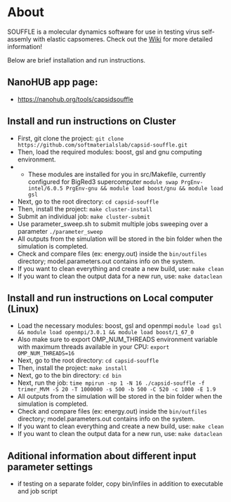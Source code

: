 # About
SOUFFLE is a molecular dynamics software for use in testing virus self-assemly with elastic capsomeres. Check out the [Wiki](https://github.com/softmaterialslab/capsid-souffle/wiki) for more detailed information!

Below are brief installation and run instructions. 


## NanoHUB app page:
* https://nanohub.org/tools/capsidsouffle


## Install and run instructions on Cluster
* First, git clone the project:
```git clone https://github.com/softmaterialslab/capsid-souffle.git```
* Then, load the required modules: boost, gsl and gnu computing environment.
* * These modules are installed for you in src/Makefile, currently configured for BigRed3 supercomputer
```module swap PrgEnv-intel/6.0.5 PrgEnv-gnu && module load boost/gnu && module load gsl```
* Next, go to the root directory:
 ```cd capsid-souffle```
* Then, install the project:
```make cluster-install```
* Submit an individual job:
```make cluster-submit```
* Use parameter_sweep.sh to submit multiple jobs sweeping over a parameter
```./parameter_sweep```
* All outputs from the simulation will be stored in the bin folder when the simulation is completed.
* Check and compare files (ex: energy.out) inside the ```bin/outfiles``` directory; model.parameters.out contains info on the system.
* If you want to clean everything and create a new build, use:
```make clean```
* If you want to clean the output data for a new run, use:
```make dataclean```

## Install and run instructions on Local computer (Linux)
* Load the necessary modules: boost, gsl and openmpi
```module load gsl && module load openmpi/3.0.1 && module load boost/1_67_0```
* Also make sure to export OMP_NUM_THREADS environment variable with maximum threads available in your CPU:
```export OMP_NUM_THREADS=16```
* Next, go to the root directory:
 ```cd capsid-souffle```
* Then, install the project:
```make install```
* Next, go to the bin directory:
 ```cd bin```
* Next, run the job:
``` time mpirun -np 1 -N 16 ./capsid-souffle -f trimer_MVM -S 20 -T 1000000 -s 500 -b 500 -C 520 -c 1000 -E 1.9 ```
* All outputs from the simulation will be stored in the bin folder when the simulation is completed.
* Check and compare files (ex: energy.out) inside the ```bin/outfiles``` directory; model.parameters.out contains info on the system.
* If you want to clean everything and create a new build, use:
```make clean```
* If you want to clean the output data for a new run, use:
```make dataclean```

## Aditional information about different input parameter settings

* if testing on a separate folder, copy bin/infiles in addition to executable and job script

